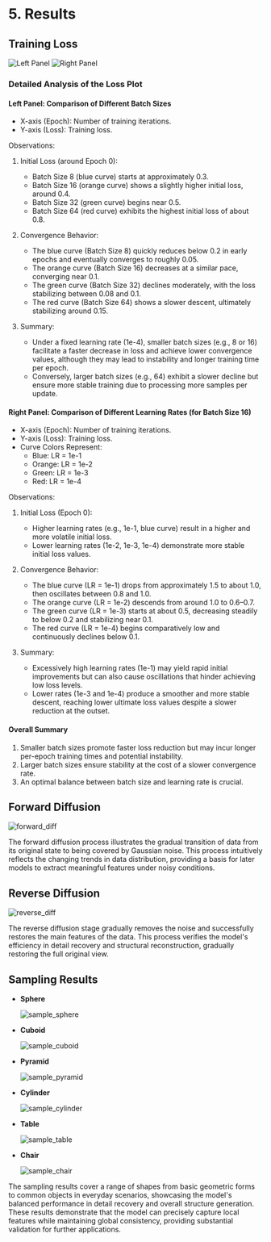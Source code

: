 # 5. Results

## Training Loss

![Left Panel](bs_loss.png)
![Right Panel](lr_loss.png)

<!-- ![loss compare](loss_compare.jpg) -->

### Detailed Analysis of the Loss Plot

#### Left Panel: Comparison of Different Batch Sizes

- X-axis (Epoch): Number of training iterations.
- Y-axis (Loss): Training loss.

Observations:
1. Initial Loss (around Epoch 0):
   - Batch Size 8 (blue curve) starts at approximately 0.3.
   - Batch Size 16 (orange curve) shows a slightly higher initial loss, around 0.4.
   - Batch Size 32 (green curve) begins near 0.5.
   - Batch Size 64 (red curve) exhibits the highest initial loss of about 0.8.

2. Convergence Behavior:
   - The blue curve (Batch Size 8) quickly reduces below 0.2 in early epochs and eventually converges to roughly 0.05.
   - The orange curve (Batch Size 16) decreases at a similar pace, converging near 0.1.
   - The green curve (Batch Size 32) declines moderately, with the loss stabilizing between 0.08 and 0.1.
   - The red curve (Batch Size 64) shows a slower descent, ultimately stabilizing around 0.15.

3. Summary:
   - Under a fixed learning rate (1e-4), smaller batch sizes (e.g., 8 or 16) facilitate a faster decrease in loss and achieve lower convergence values, although they may lead to instability and longer training time per epoch.
   - Conversely, larger batch sizes (e.g., 64) exhibit a slower decline but ensure more stable training due to processing more samples per update.

#### Right Panel: Comparison of Different Learning Rates (for Batch Size 16)

- X-axis (Epoch): Number of training iterations.
- Y-axis (Loss): Training loss.
- Curve Colors Represent:
  - Blue: LR = 1e-1
  - Orange: LR = 1e-2
  - Green: LR = 1e-3
  - Red: LR = 1e-4

Observations:
1. Initial Loss (Epoch 0):
   - Higher learning rates (e.g., 1e-1, blue curve) result in a higher and more volatile initial loss.
   - Lower learning rates (1e-2, 1e-3, 1e-4) demonstrate more stable initial loss values.

2. Convergence Behavior:
   - The blue curve (LR = 1e-1) drops from approximately 1.5 to about 1.0, then oscillates between 0.8 and 1.0.
   - The orange curve (LR = 1e-2) descends from around 1.0 to 0.6–0.7.
   - The green curve (LR = 1e-3) starts at about 0.5, decreasing steadily to below 0.2 and stabilizing near 0.1.
   - The red curve (LR = 1e-4) begins comparatively low and continuously declines below 0.1.

3. Summary:
   - Excessively high learning rates (1e-1) may yield rapid initial improvements but can also cause oscillations that hinder achieving low loss levels.
   - Lower rates (1e-3 and 1e-4) produce a smoother and more stable descent, reaching lower ultimate loss values despite a slower reduction at the outset.

#### Overall Summary

1. Smaller batch sizes promote faster loss reduction but may incur longer per-epoch training times and potential instability.
2. Larger batch sizes ensure stability at the cost of a slower convergence rate.
3. An optimal balance between batch size and learning rate is crucial.

## Forward Diffusion

![forward_diff](forward_diff.png)

The forward diffusion process illustrates the gradual transition of data from its original state to being covered by Gaussian noise. This process intuitively reflects the changing trends in data distribution, providing a basis for later models to extract meaningful features under noisy conditions.

## Reverse Diffusion

![reverse_diff](reverse_diff.png)

The reverse diffusion stage gradually removes the noise and successfully restores the main features of the data. This process verifies the model's efficiency in detail recovery and structural reconstruction, gradually restoring the full original view.

## Sampling Results
- **Sphere**  

  ![sample_sphere](sample_sphere.png)

- **Cuboid**  

  ![sample_cuboid](sample_cuboid.png)

- **Pyramid**  

  ![sample_pyramid](sample_pyramid.png)

- **Cylinder**  

  ![sample_cylinder](sample_cylinder.png)

- **Table**  

  ![sample_table](sample_table.png)

- **Chair**  

  ![sample_chair](sample_chair.png)

The sampling results cover a range of shapes from basic geometric forms to common objects in everyday scenarios, showcasing the model's balanced performance in detail recovery and overall structure generation. These results demonstrate that the model can precisely capture local features while maintaining global consistency, providing substantial validation for further applications.
